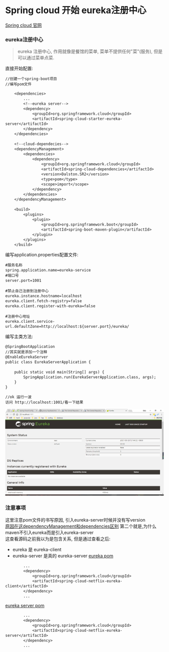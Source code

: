 # Spring cloud 开始 eureka注册中心

[Spring cloud 官网](http://projects.spring.io/spring-cloud/)

### eureka注册中心

> eureka 注册中心, 作用就像是餐馆的菜单, 菜单不提供任何"菜"(服务), 但是可以通过菜单点菜.

直接开始配置:
```
//创建一个spring-boot项目
//编写pom文件
```
```pom
    <dependencies>
        ...
        <!--eureka server-->
        <dependency>
            <groupId>org.springframework.cloud</groupId>
            <artifactId>spring-cloud-starter-eureka-server</artifactId>
        </dependency>
    </dependencies>

    <!--cloud-dependecies-->
    <dependencyManagement>
        <dependencies>
            <dependency>
                <groupId>org.springframework.cloud</groupId>
                <artifactId>spring-cloud-dependencies</artifactId>
                <version>Dalston.SR2</version>
                <type>pom</type>
                <scope>import</scope>
            </dependency>
        </dependencies>
    </dependencyManagement>

    <build>
        <plugins>
            <plugin>
                <groupId>org.springframework.boot</groupId>
                <artifactId>spring-boot-maven-plugin</artifactId>
            </plugin>
        </plugins>
    </build>
```
编写application.properties配置文件:
```
#服务名称
spring.application.name=eureka-service
#端口号
server.port=1001

#禁止自己注册到注册中心
eureka.instance.hostname=localhost
eureka.client.fetch-registry=false
eureka.client.register-with-eureka=false

#注册中心地址
eureka.client.service-url.defaultZone=http://localhost:${server.port}/eureka/
```

编写主类方法:
```EurekaServerApplication
@SpringBootApplication
//其实就是添加一个注释
@EnableEurekaServer
public class EurekaServerApplication {

    public static void main(String[] args) {
        SpringApplication.run(EurekaServerApplication.class, args);
    }
}
```

```
//ok 运行一波
访问 http://localhost:1001/看一下结果
```
![eureka-server](img/eureka-server.png)

### 注意事项
这里注意pom文件的书写原因, 引入eureka-server时候并没有写version<br>
[原因在这dependencyManagement和dependencies区别](#)
第二个就是,为什么maven不引入eureka而是引入eureka-server<br>
这查看源码之前我以为是包含关系, 但是通过查看之后:
* eureka 是 eureka-client
* eureka-server 是真的 eureka-server
[eureka pom](http://search.maven.org/#artifactdetails%7Corg.springframework.cloud%7Cspring-cloud-starter-eureka%7C1.3.4.RELEASE%7Cjar)
```
        ...
        <dependency>
            <groupId>org.springframework.cloud</groupId>
            <artifactId>spring-cloud-netflix-eureka-client</artifactId>
        </dependency>
        ...
```
[eureka server pom](http://search.maven.org/#artifactdetails%7Corg.springframework.cloud%7Cspring-cloud-starter-eureka-server%7C1.3.4.RELEASE%7Cjar)
```
        ...
        <dependency>
            <groupId>org.springframework.cloud</groupId>
            <artifactId>spring-cloud-netflix-eureka-server</artifactId>
        </dependency>
        ...
```